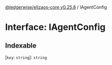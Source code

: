 [@ledgerwise/elizaos-core v0.25.8](../index.md) / IAgentConfig

# Interface: IAgentConfig

## Indexable

 \[`key`: `string`\]: `string`
